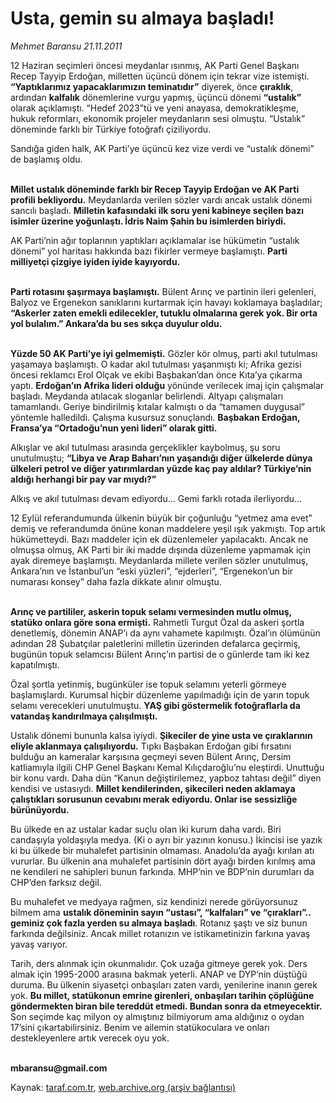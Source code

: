 # Usta, gemin su almaya başladı!

*Mehmet Baransu 21.11.2011*

<div class="yazi"><p>12 Haziran seçimleri öncesi meydanlar ısınmış, AK Parti Genel Başkanı Recep Tayyip Erdoğan, milletten üçüncü dönem için tekrar vize istemişti. <b>“Yaptıklarımız yapacaklarımızın teminatıdır”</b> diyerek, önce <b>çıraklık</b>, ardından <b>kalfalık</b> dönemlerine vurgu yapmış, üçüncü dönemi <b>“ustalık”</b> olarak açıklamıştı. “Hedef 2023”tü ve yeni anayasa, demokratikleşme, hukuk reformları, ekonomik projeler meydanların sesi olmuştu. “Ustalık” döneminde farklı bir Türkiye fotoğrafı çiziliyordu. </p>
<p>Sandığa giden halk, AK Parti’ye üçüncü kez vize verdi ve “ustalık dönemi” de başlamış oldu. </p>
<p><b><br/>Millet ustalık döneminde farklı bir Recep Tayyip Erdoğan ve AK Parti profili bekliyordu.</b> Meydanlarda verilen sözler vardı ancak ustalık dönemi sancılı başladı. <b>Milletin kafasındaki ilk soru yeni kabineye seçilen bazı isimler üzerine yoğunlaştı. İdris Naim Şahin bu isimlerden biriydi.</b> </p>
<p>AK Parti’nin ağır toplarının yaptıkları açıklamalar ise hükümetin “ustalık dönemi” yol haritası hakkında bazı fikirler vermeye başlamıştı. <b>Parti milliyetçi çizgiye iyiden iyide kayıyordu.</b> </p>
<p><b><br/>Parti rotasını şaşırmaya başlamıştı.</b> Bülent Arınç ve partinin ileri gelenleri, Balyoz ve Ergenekon sanıklarını kurtarmak için havayı koklamaya başladılar; <b>“Askerler zaten emekli edilecekler, tutuklu olmalarına gerek yok. Bir orta yol bulalım.” Ankara’da bu ses sıkça duyulur oldu. </b></p>
<p><b><br/>Yüzde 50 AK Parti’ye iyi gelmemişti.</b> Gözler kör olmuş, parti akıl tutulması yaşamaya başlamıştı. O kadar akıl tutulması yaşanmıştı ki; Afrika gezisi öncesi reklamcı Erol Olçak ve ekibi Başbakan’dan önce Kıta’ya çıkarma yaptı. <b>Erdoğan’ın Afrika lideri olduğu</b> yönünde verilecek imaj için çalışmalar başladı. Meydanda atılacak sloganlar belirlendi. Altyapı çalışmaları tamamlandı. Geriye bindirilmiş kıtalar kalmıştı o da “tamamen duygusal” yöntemle halledildi. Çalışma kusursuz sonuçlandı. <b>Başbakan Erdoğan, Fransa’ya “Ortadoğu’nun yeni lideri” olarak gitti. </b></p>
<p>Alkışlar ve akıl tutulması arasında gerçeklikler kaybolmuş, şu soru unutulmuştu; <b>“Libya ve Arap Baharı’nın yaşandığı diğer ülkelerde dünya ülkeleri petrol ve diğer yatırımlardan yüzde kaç pay aldılar? Türkiye’nin aldığı herhangi bir pay var mıydı?”</b></p>
<p>Alkış ve akıl tutulması devam ediyordu... Gemi farklı rotada ilerliyordu... </p>
<p>12 Eylül referandumunda ülkenin büyük bir çoğunluğu “yetmez ama evet” demiş ve referandumda önüne konan maddelere yeşil ışık yakmıştı. Top artık hükümetteydi. Bazı maddeler için ek düzenlemeler yapılacaktı. Ancak ne olmuşsa olmuş, AK Parti bir iki madde dışında düzenleme yapmamak için ayak diremeye başlamıştı. Meydanlarda millete verilen sözler unutulmuş, Ankara’nın ve İstanbul’un “eski yüzleri”, “ejderleri”, “Ergenekon’un bir numarası konsey” daha fazla dikkate alınır olmuştu. </p>
<p><b><br/>Arınç ve partililer, askerin topuk selamı vermesinden mutlu olmuş, statüko onlara göre sona ermişti.</b> Rahmetli Turgut Özal da askeri şortla denetlemiş, dönemin ANAP’ı da aynı vahamete kapılmıştı. Özal’ın ölümünün adından 28 Şubatçılar paletlerini milletin üzerinden defalarca geçirmiş, bugünün topuk selamcısı Bülent Arınç’ın partisi de o günlerde tam iki kez kapatılmıştı. </p>
<p>Özal şortla yetinmiş, bugünküler ise topuk selamını yeterli görmeye başlamışlardı. Kurumsal hiçbir düzenleme yapılmadığı için de yarın topuk selamı verecekleri unutulmuştu. <b>YAŞ gibi göstermelik fotoğraflarla da vatandaş kandırılmaya çalışılmıştı.</b> </p>
<p>Ustalık dönemi bununla kalsa iyiydi. <b>Şikeciler de yine usta ve çıraklarının eliyle aklanmaya çalışılıyordu.</b> Tıpkı Başbakan Erdoğan gibi fırsatını bulduğu an kameralar karşısına geçmeyi seven Bülent Arınç, Dersim katliamıyla ilgili CHP Genel Başkanı Kemal Kılıçdaroğlu’nu eleştirdi. Unuttuğu bir konu vardı. Daha dün “Kanun değiştirilemez, yapboz tahtası değil” diyen kendisi ve ustasıydı. <b>Millet kendilerinden, şikecileri neden aklamaya çalıştıkları sorusunun cevabını merak ediyordu. Onlar ise sessizliğe bürünüyordu. </b></p>
<p>Bu ülkede en az ustalar kadar suçlu olan iki kurum daha vardı. Biri candaşıyla yoldaşıyla medya. (Ki o ayrı bir yazının konusu.) İkincisi ise yazık ki bu ülkede bir muhalefet partisinin olmaması. Anadolu’da ayağı kırılan atı vururlar. Bu ülkenin ana muhalefet partisinin dört ayağı birden kırılmış ama ne kendileri ne sahipleri bunun farkında. MHP’nin ve BDP’nin durumları da CHP’den farksız değil.</p>
<p>Bu muhalefet ve medyaya rağmen, siz kendinizi nerede görüyorsunuz bilmem ama <b>ustalık döneminin sayın “ustası”, “kalfaları” ve “çırakları”.. geminiz çok fazla yerden su almaya başladı</b>. Rotanız şaştı ve siz bunun farkında değilsiniz. Ancak millet rotanızın ve istikametinizin farkına yavaş yavaş varıyor. </p>
<p>Tarih, ders alınmak için okunmalıdır. Çok uzağa gitmeye gerek yok. Ders almak için 1995-2000 arasına bakmak yeterli. ANAP ve DYP’nin düştüğü duruma. Bu ülkenin siyasetçi onbaşıları zaten vardı, yenilerine inanın gerek yok. <b>Bu millet, statükonun emrine girenleri, onbaşıları tarihin çöplüğüne göndermekten biran bile tereddüt etmedi. Bundan sonra da etmeyecektir.</b> Son seçimde kaç milyon oy almıştınız bilmiyorum ama aldığınız o oydan 17’sini çıkartabilirsiniz. Benim ve ailemin statükoculara ve onları destekleyenlere artık verecek oyu yok. </p>
<p><b><br/>mbaransu@gmail.com</b></p>
</div>

Kaynak: [taraf.com.tr](http://www.taraf.com.tr/mehmet-baransu/makale-usta-gemin-su-almaya-basladi.htm), [web.archive.org (arşiv bağlantısı)](http://web.archive.org/web/20131107073322/http://www.taraf.com.tr/mehmet-baransu/makale-usta-gemin-su-almaya-basladi.htm)
